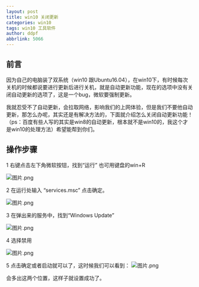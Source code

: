 ```yaml
---
layout: post
title: win10 关闭更新
categories: win10
tags: win10 工具软件
author: ddpf
abbrlink: 5066
---
```




## 前言

因为自己的电脑装了双系统（win10 跟Ubuntu16.04），在win10下，有时候每次关机的时候都说要进行更新后进行关机，就是自动更新功能，现在的选项中没有关闭自动更新的选项了，这是一个bug，微软要强制更新。
<!--more-->
我就忍受不了自动更新，会拉取网络，影响我们的上网体验，但是我们不要他自动更新，那怎么办呢，其实还是有解决方法的，下面就介绍怎么关闭自动更新功能！（ps：百度有些人写的其实是win8的自动更新，根本就不是win10的，我这个才是win10的处理方法）希望能帮到你们。

## 操作步骤

1 右键点击左下角微软按钮，找到“运行”   也可用键盘的win+R     

![图片.png](http://upload-images.jianshu.io/upload_images/2577413-07f3d54cc3ce1538.png?imageMogr2/auto-orient/strip%7CimageView2/2/w/1240)

2 在运行处输入 “services.msc”   点击确定。

![图片.png](http://upload-images.jianshu.io/upload_images/2577413-2df616c88439415a.png?imageMogr2/auto-orient/strip%7CimageView2/2/w/1240)





3 在弹出来的服务中，找到“Windows Update”

![图片.png](http://upload-images.jianshu.io/upload_images/2577413-403c9d7761ad60b7.png?imageMogr2/auto-orient/strip%7CimageView2/2/w/1240)

4 选择禁用

![图片.png](http://upload-images.jianshu.io/upload_images/2577413-1728ba13ad50acfa.png?imageMogr2/auto-orient/strip%7CimageView2/2/w/1240)

5 点击确定或者启动就可以了，这时候我们可以看到：
![图片.png](http://upload-images.jianshu.io/upload_images/2577413-8d901951002a4bc1.png?imageMogr2/auto-orient/strip%7CimageView2/2/w/1240)

会多出这两个位置，这样子就设置成功了。




